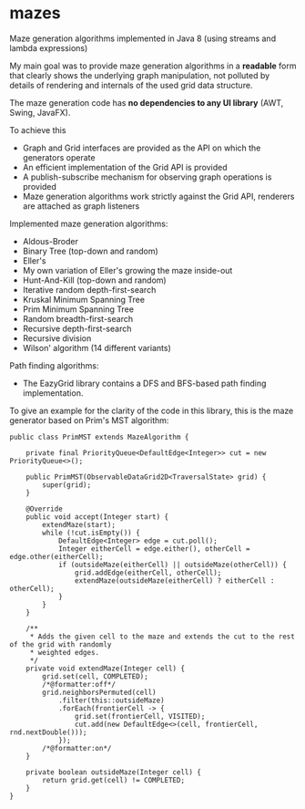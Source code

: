 # mazes

Maze generation algorithms implemented in Java 8 (using streams and lambda expressions)

My main goal was to provide maze generation algorithms in a **readable** form that clearly shows the
underlying graph manipulation, not polluted by details of rendering and internals of the used grid
data structure.

The maze generation code has **no dependencies to any UI library** (AWT, Swing, JavaFX).

To achieve this
- Graph and Grid interfaces are provided as the API on which the generators operate
- An efficient implementation of the Grid API is provided
- A publish-subscribe mechanism for observing graph operations is provided
- Maze generation algorithms work strictly against the Grid API, renderers are attached as graph
listeners

Implemented maze generation algorithms:

- Aldous-Broder
- Binary Tree (top-down and random)
- Eller's
- My own variation of Eller's growing the maze inside-out
- Hunt-And-Kill (top-down and random)
- Iterative random depth-first-search
- Kruskal Minimum Spanning Tree
- Prim Minimum Spanning Tree
- Random breadth-first-search
- Recursive depth-first-search
- Recursive division
- Wilson' algorithm (14 different variants)

Path finding algorithms:
- The EazyGrid library contains a DFS and BFS-based path finding implementation.

To give an example for the clarity of the code in this library, this is the maze generator based on Prim's MST algorithm: 

    public class PrimMST extends MazeAlgorithm {

		private final PriorityQueue<DefaultEdge<Integer>> cut = new PriorityQueue<>();

		public PrimMST(ObservableDataGrid2D<TraversalState> grid) {
			super(grid);
		}

		@Override
		public void accept(Integer start) {
			extendMaze(start);
			while (!cut.isEmpty()) {
				DefaultEdge<Integer> edge = cut.poll();
				Integer eitherCell = edge.either(), otherCell = edge.other(eitherCell);
				if (outsideMaze(eitherCell) || outsideMaze(otherCell)) {
					grid.addEdge(eitherCell, otherCell);
					extendMaze(outsideMaze(eitherCell) ? eitherCell : otherCell);
				}
			}
		}

		/**
		 * Adds the given cell to the maze and extends the cut to the rest of the grid with randomly
		 * weighted edges.
		 */
		private void extendMaze(Integer cell) {
			grid.set(cell, COMPLETED);
			/*@formatter:off*/
			grid.neighborsPermuted(cell)
				.filter(this::outsideMaze)
				.forEach(frontierCell -> {
					grid.set(frontierCell, VISITED);
					cut.add(new DefaultEdge<>(cell, frontierCell, rnd.nextDouble()));
				});
			/*@formatter:on*/
		}

		private boolean outsideMaze(Integer cell) {
			return grid.get(cell) != COMPLETED;
		}
    }


